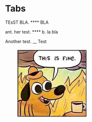 # Tabs

TEsST   BLA.  ****  BLA

ant. her test.  ****  b. la bla

Another test. __ Test

<figure><img src=".gitbook/assets/this is fine.jpeg" alt=""><figcaption></figcaption></figure>
